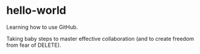 # hello-world
Learning how to use GitHub.

Taking baby steps to master effective collaboration (and to create freedom from fear of DELETE).
